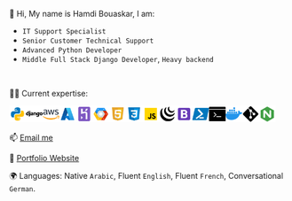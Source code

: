 👋 Hi, My name is Hamdi Bouaskar, I am:

-  `IT Support Specialist` 
-  `Senior Customer Technical Support`
-  `Advanced Python Developer`
-  `Middle Full Stack Django Developer`, `Heavy backend`

<br/>

👨‍💻 Current expertise:


<img align="left" alt="python" width="30px" src="https://github.com/IT-Support-L2/icons/blob/main/python.png" /><img align="left" alt="django" width="30px" src="https://github.com/IT-Support-L2/icons/blob/main/django.png" />
<img align="left" alt="aws" width="30px" src="https://github.com/IT-Support-L2/icons/blob/main/aws.png" /><img align="left" alt="azure" width="30px" src="https://github.com/IT-Support-L2/icons/blob/main/azure.png" /><img align="left" alt="heroku" width="30px" src="https://github.com/IT-Support-L2/icons/blob/main/heroku.png" /><img align="left" alt="gcp" width="30px" src="https://github.com/IT-Support-L2/icons/blob/main/gcp.png" /><img align="left" alt="html" width="30px" src="https://github.com/IT-Support-L2/icons/blob/main/html.png" /><img align="left" alt="css" width="30px" src="https://github.com/IT-Support-L2/icons/blob/main/css.png" /><img align="left" alt="javascript" width="30px" src="https://github.com/IT-Support-L2/icons/blob/main/javascript.png" /><img align="left" alt="jquery" width="30px" src="https://github.com/IT-Support-L2/icons/blob/main/jquery.png" /><img align="left" alt="bootstrap" width="30px" src="https://github.com/IT-Support-L2/icons/blob/main/bootstrap.png" /><img align="left" alt="powerhsell" width="30px" src="https://github.com/IT-Support-L2/icons/blob/main/powershell.png" /><img align="left" alt="bash" width="30px" src="https://github.com/IT-Support-L2/icons/blob/main/bash.png" /><img align="left" alt="docker" width="30px" src="https://github.com/IT-Support-L2/icons/blob/main/docker.png" /><img align="left" alt="git" width="30px" src="https://github.com/IT-Support-L2/icons/blob/main/git.png" /><img align="left" alt="nginx" width="30px" src="https://github.com/IT-Support-L2/icons/blob/main/nginx.png" />

<br/><br/>

📫 [Email me](mailto:itech@cyberservices.com)

📑 <a href="https://hamdi-bouaskar.herokuapp.com" target="_blank">Portfolio Website</a>

🌍 Languages: Native `Arabic`, Fluent `English`, Fluent `French`, Conversational `German`.

<!---
IT-Support-L2/IT-Support-L2 is a ✨ special ✨ repository because its `README.md` (this file) appears on your GitHub profile.
You can click the Preview link to take a look at your changes.
--->
